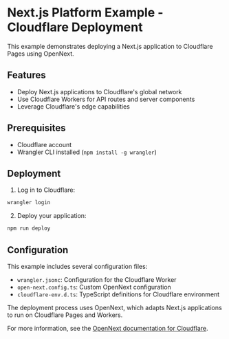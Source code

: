 # Next.js Platform Example - Cloudflare Deployment

This example demonstrates deploying a Next.js application to Cloudflare Pages using OpenNext.

## Features

- Deploy Next.js applications to Cloudflare's global network
- Use Cloudflare Workers for API routes and server components
- Leverage Cloudflare's edge capabilities

## Prerequisites

- Cloudflare account
- Wrangler CLI installed (`npm install -g wrangler`)

## Deployment

1. Log in to Cloudflare:

```bash
wrangler login
```

2. Deploy your application:

```bash
npm run deploy
```

## Configuration

This example includes several configuration files:

- `wrangler.jsonc`: Configuration for the Cloudflare Worker
- `open-next.config.ts`: Custom OpenNext configuration
- `cloudflare-env.d.ts`: TypeScript definitions for Cloudflare environment

The deployment process uses OpenNext, which adapts Next.js applications to run on Cloudflare Pages and Workers.

For more information, see the [OpenNext documentation for Cloudflare](https://opennext.js.org/cloudflare/get_started).
